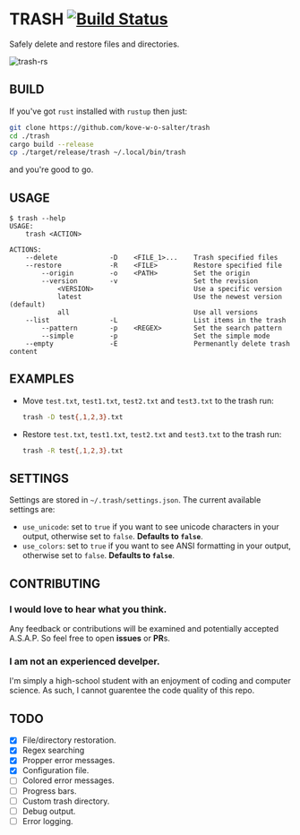 # TRASH [![Build Status](https://travis-ci.com/Kove-W-O-Salter/trash.svg?branch=master)](https://travis-ci.com/Kove-W-O-Salter/trash)
Safely delete and restore files and directories.

![trash-rs](https://github.com/Kove-W-O-Salter/trash/blob/master/preview.gif?raw=true)

## BUILD
If you've got `rust` installed with `rustup` then just:
```bash
git clone https://github.com/kove-w-o-salter/trash
cd ./trash
cargo build --release
cp ./target/release/trash ~/.local/bin/trash
```
and you're good to go.

## USAGE
```
$ trash --help
USAGE:
    trash <ACTION>

ACTIONS:
    --delete             -D    <FILE_1>...    Trash specified files
    --restore            -R    <FILE>         Restore specified file
        --origin         -o    <PATH>         Set the origin
        --version        -v                   Set the revision
            <VERSION>                         Use a specific version
            latest                            Use the newest version (default)
            all                               Use all versions
    --list               -L                   List items in the trash
        --pattern        -p    <REGEX>        Set the search pattern
        --simple         -p                   Set the simple mode
    --empty              -E                   Permenantly delete trash content
```

## EXAMPLES
* Move `test.txt`, `test1.txt`, `test2.txt` and `test3.txt` to the trash run:
  ```bash
  trash -D test{,1,2,3}.txt
  ```
* Restore `test.txt`, `test1.txt`, `test2.txt` and `test3.txt` to the trash run:
  ```bash
  trash -R test{,1,2,3}.txt
  ```

## SETTINGS
Settings are stored in `~/.trash/settings.json`. The current available settings are:
* `use_unicode`: set to `true` if you want to see unicode characters in your output, otherwise set to `false`. **Defaults to `false`**.
* `use_colors`: set to `true` if you want to see ANSI formatting in your output, otherwise set to `false`. **Defaults to `false`**.

## CONTRIBUTING
### I would love to hear what you think.
Any feedback or contributions will be examined and potentially accepted A.S.A.P. So feel free to open **issues** or **PR**s.
### I am not an experienced develper.
I'm simply a high-school student with an enjoyment of coding and computer science. As such, I cannot guarentee the code quality of this repo.

## TODO
- [X] File/directory restoration.
- [X] Regex searching
- [X] Propper error messages.
- [X] Configuration file.
- [ ] Colored error messages.
- [ ] Progress bars.
- [ ] Custom trash directory.
- [ ] Debug output.
- [ ] Error logging.
